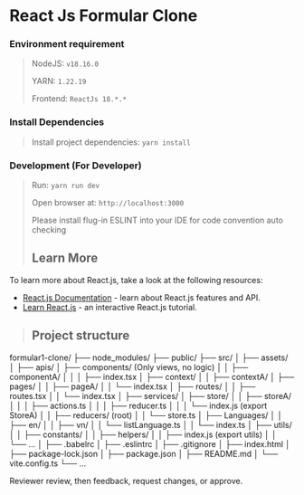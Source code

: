 # React Js Formular Clone

### Environment requirement
>
> NodeJS: `v18.16.0`
>
> YARN: `1.22.19`
>
>Frontend: `ReactJs 18.*.*`

### Install Dependencies
> Install project dependencies: `yarn install`

### Development (For Developer)
> Run: `yarn run dev`
>
> Open browser at: `http://localhost:3000`
> 
>
> Please install flug-in ESLINT into your IDE for code convention auto checking
>
> ## Learn More

To learn more about React.js, take a look at the following resources:

- [React.js Documentation](https://legacy.reactjs.org/) - learn about React.js features and API.
- [Learn React.js](https://legacy.reactjs.org/docs/getting-started.html) - an interactive React.js tutorial.

> ## Project structure
formular1-clone/
├── node_modules/
├── public/
├── src/
│   ├── assets/
│   ├── apis/
│   ├── components/ (Only views, no logic)
│   │   ├── componentA/
│   │   │   ├── index.tsx
│   ├── context/
│   │   ├── contextA/
│   ├── pages/
│   │   ├── pageA/
│   │   └── index.tsx
│   ├── routes/
│   │   ├── routes.tsx
│   │   └── index.tsx
│   ├── services/
│   ├── store/
│   │   ├── storeA/
│   │   │   ├── actions.ts
│   │   │   ├── reducer.ts
│   │   │   └── index.js (export StoreA)
│   │   ├── reducers/ (root)
│   │   └── store.ts
│   ├── Languages/
│   │   ├── en/
│   │   ├── vn/
│   │   └── listLanguage.ts
│   │   └── index.ts
│   ├── utils/
│   │   ├── constants/
│   │   ├── helpers/
│   │   ├── index.js (export utils)
│   │   └── ...
│   ├── .babelrc
│   ├── .eslintrc
│   ├── .gitignore
│   ├── index.html
│   ├── package-lock.json
│   ├── package.json
│   ├── README.md
│   └── vite.config.ts
└── ...


Reviewer review, then feedback, request changes, or approve. 


